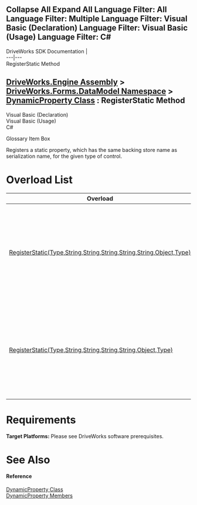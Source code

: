 Collapse All Expand All Language Filter: All  Language Filter: Multiple  Language Filter: Visual Basic (Declaration) Language Filter: Visual Basic (Usage) Language Filter: C#  
---  
DriveWorks SDK Documentation  |   
---|---  
RegisterStatic Method   
  
[DriveWorks.Engine Assembly](topic2156.md) > [DriveWorks.Forms.DataModel Namespace](topic9371.md) > [DynamicProperty Class](topic9398.md) : RegisterStatic Method  
---  
  
Visual Basic (Declaration)    
Visual Basic (Usage)    
C# 

Glossary Item Box

Registers a static property, which has the same backing store name as serialization name, for the given type of control. 

# Overload List

Overload| Description  
---|---  
[RegisterStatic(Type,String,String,String,String,String,Object,Type)](topic9436.md)| Registers a static property, which has the same backing store name as serialization name, for the given type of control.   
[RegisterStatic(Type,String,String,String,String,Object,Type)](topic9437.md)| Registers a static property, which has the same backing store name as serialization name, for the given type of control.   
  
# Requirements

**Target Platforms:** Please see DriveWorks software prerequisites.

# See Also

#### Reference

[DynamicProperty Class](topic9398.md)   
[DynamicProperty Members](topic9399.md)


